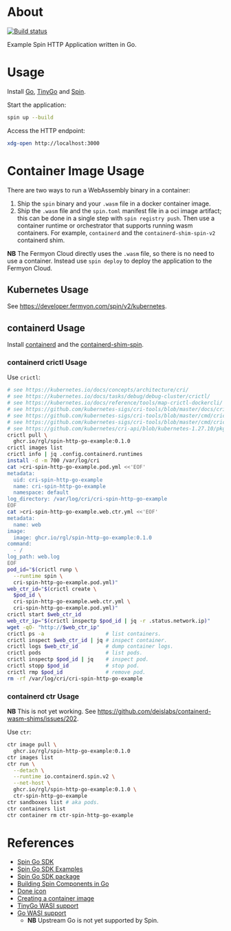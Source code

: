 # About

[![Build status](https://github.com/rgl/spin-http-go-example/workflows/build/badge.svg)](https://github.com/rgl/spin-http-go-example/actions?query=workflow%3Abuild)

Example Spin HTTP Application written in Go.

# Usage

Install [Go](https://github.com/golang/go), [TinyGo](https://github.com/tinygo-org/tinygo) and [Spin](https://github.com/fermyon/spin).

Start the application:

```bash
spin up --build
```

Access the HTTP endpoint:

```bash
xdg-open http://localhost:3000
```

# Container Image Usage

There are two ways to run a WebAssembly binary in a container:

1. Ship the `spin` binary and your `.wasm` file in a docker container image.
2. Ship the `.wasm` file and the `spin.toml` manifest file in a oci image
   artifact; this can be done in a single step with `spin registry push`.
   Then use a container runtime or orchestrator that supports running wasm
   containers. For example, `containerd` and the `containerd-shim-spin-v2`
   containerd shim.

**NB** The Fermyon Cloud directly uses the `.wasm` file, so there is no need to
use a container. Instead use `spin deploy` to deploy the application to the
Fermyon Cloud.

## Kubernetes Usage

See https://developer.fermyon.com/spin/v2/kubernetes.

## containerd Usage

Install [containerd](https://github.com/moby/containerd) and the [containerd-shim-spin](https://github.com/deislabs/containerd-wasm-shims/tree/main/containerd-shim-spin).

### containerd crictl Usage

Use `crictl`:

```bash
# see https://kubernetes.io/docs/concepts/architecture/cri/
# see https://kubernetes.io/docs/tasks/debug/debug-cluster/crictl/
# see https://kubernetes.io/docs/reference/tools/map-crictl-dockercli/
# see https://github.com/kubernetes-sigs/cri-tools/blob/master/docs/crictl.md
# see https://github.com/kubernetes-sigs/cri-tools/blob/master/cmd/crictl/sandbox.go
# see https://github.com/kubernetes-sigs/cri-tools/blob/master/cmd/crictl/container.go
# see https://github.com/kubernetes/cri-api/blob/kubernetes-1.27.10/pkg/apis/runtime/v1/api.proto
crictl pull \
  ghcr.io/rgl/spin-http-go-example:0.1.0
crictl images list
crictl info | jq .config.containerd.runtimes
install -d -m 700 /var/log/cri
cat >cri-spin-http-go-example.pod.yml <<'EOF'
metadata:
  uid: cri-spin-http-go-example
  name: cri-spin-http-go-example
  namespace: default
log_directory: /var/log/cri/cri-spin-http-go-example
EOF
cat >cri-spin-http-go-example.web.ctr.yml <<'EOF'
metadata:
  name: web
image:
  image: ghcr.io/rgl/spin-http-go-example:0.1.0
command:
  - /
log_path: web.log
EOF
pod_id="$(crictl runp \
  --runtime spin \
  cri-spin-http-go-example.pod.yml)"
web_ctr_id="$(crictl create \
  $pod_id \
  cri-spin-http-go-example.web.ctr.yml \
  cri-spin-http-go-example.pod.yml)"
crictl start $web_ctr_id
web_ctr_ip="$(crictl inspectp $pod_id | jq -r .status.network.ip)"
wget -qO- "http://$web_ctr_ip"
crictl ps -a                    # list containers.
crictl inspect $web_ctr_id | jq # inspect container.
crictl logs $web_ctr_id         # dump container logs.
crictl pods                     # list pods.
crictl inspectp $pod_id | jq    # inspect pod.
crictl stopp $pod_id            # stop pod.
crictl rmp $pod_id              # remove pod.
rm -rf /var/log/cri/cri-spin-http-go-example
```

### containerd ctr Usage

**NB** This is not yet working. See https://github.com/deislabs/containerd-wasm-shims/issues/202.

Use `ctr`:

```bash
ctr image pull \
  ghcr.io/rgl/spin-http-go-example:0.1.0
ctr images list
ctr run \
  --detach \
  --runtime io.containerd.spin.v2 \
  --net-host \
  ghcr.io/rgl/spin-http-go-example:0.1.0 \
  ctr-spin-http-go-example
ctr sandboxes list # aka pods.
ctr containers list
ctr container rm ctr-spin-http-go-example
```

# References

* [Spin Go SDK](https://github.com/fermyon/spin/tree/main/sdk/go)
* [Spin Go SDK Examples](https://github.com/fermyon/spin-js-sdk/tree/main/examples)
* [Spin Go SDK package](https://pkg.go.dev/github.com/fermyon/spin/sdk/go/v2)
* [Building Spin Components in Go](https://developer.fermyon.com/spin/v2/go-components)
* [Done icon](https://icons8.com/icon/uw-X2j32n7Xp/done)
* [Creating a container image](https://github.com/deislabs/containerd-wasm-shims/blob/main/containerd-shim-spin/quickstart.md#creating-a-container-image)
* [TinyGo WASI support](https://tinygo.org/docs/guides/webassembly/wasi/)
* [Go WASI support](https://go.dev/blog/wasi)
  * **NB** Upstream Go is not yet supported by Spin.
